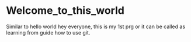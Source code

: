 # Welcome_to_this_world
Similar to hello world
hey everyone, this is my 1st prg or it can be called as learning from guide how to use git.
